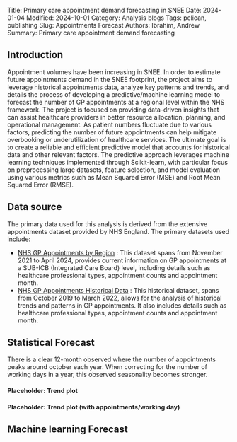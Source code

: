 Title: Primary care appointment demand forecasting in SNEE
Date: 2024-01-04
Modified: 2024-10-01
Category: Analysis blogs
Tags: pelican, publishing
Slug: Appointments Forecast
Authors: Ibrahim, Andrew
Summary: Primary care appointment demand forecasting


## Introduction
Appointment volumes have been increasing in SNEE. In order to estimate future appointments demand in the SNEE footprint, the project aims to leverage historical appointments data, analyze key patterns and trends, and details the process of developing a predictive/machine learning model to forecast the number of GP appointments at a regional level within the NHS framework. The project is focused on providing data-driven insights that can assist healthcare providers in better resource allocation, planning, and operational management. As patient numbers fluctuate due to various factors, predicting the number of future appointments can help mitigate overbooking or underutilization of healthcare services. The ultimate goal is to create a reliable and efficient predictive model that accounts for historical data and other relevant factors.
The predictive approach leverages machine learning techniques implemented through Scikit-learn, with particular focus on preprocessing large datasets, feature selection, and model evaluation using various metrics such as Mean Squared Error (MSE) and Root Mean Squared Error (RMSE).


## Data source 
The primary data used for this  analysis is derived from the extensive appointments dataset provided by NHS England. The primary datasets used include:
- [NHS GP Appointments by Region](https://files.digital.nhs.uk/A4/53CF11/Appointments_GP_Regional_CSV_Apr_24.zip) : This dataset spans from November 2021 to April 2024, provides current information on GP appointments at a SUB-ICB (Integrated Care Board) level, including details such as healthcare professional types, appointment counts and appointment month.
- [NHS GP Appointments Historical Data](https://files.digital.nhs.uk/CF/699F6F/Appointments_GP_Regional_Mar_22.zip) : This historical dataset, spans from October 2019 to March 2022, allows for the analysis of historical trends and patterns in GP appointments. It also includes details such as healthcare professional types, appointment counts and appointment month.


## Statistical Forecast
There is a clear 12-month observed where the number of appointments peaks around october each year. When correcting for the number of working days in a year, this observed seasonality becomes stronger.


#### Placeholder: Trend plot


#### Placeholder: Trend plot (with appointments/working day)


## Machine learning Forecast




